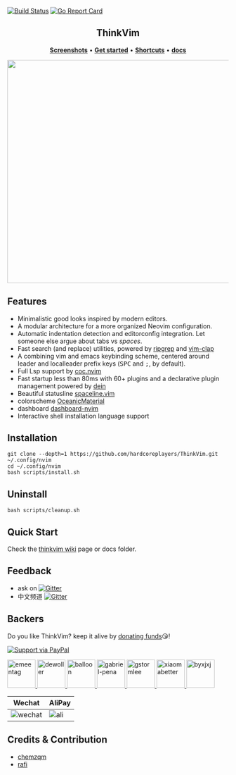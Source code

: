 [![Build Status](https://travis-ci.com/hardcoreplayers/ThinkVim.svg?branch=master)](https://travis-ci.com/hardcoreplayers/ThinkVim)
[![Go Report Card](https://goreportcard.com/badge/github.com/hardcoreplayers/ThinkVim)](https://goreportcard.com/report/github.com/hardcoreplayers/ThinkVim)

## <div align="center"> ThinkVim</div>

<p align="center">
  <b><a href="https://github.com/hardcoreplayers/ThinkVim/wiki/Screenshots">Screenshots</a></b>
  •
  <b><a href="https://github.com/hardcoreplayers/ThinkVim/wiki/QuickStart">Get started</a></b>
  •
  <b><a href="https://github.com/hardcoreplayers/ThinkVim/wiki/Shorcuts">Shortcuts</a></b>
  •
  <b><a href="/docs">docs</a></b>
</p>
<div align="center">
<img
src="https://user-images.githubusercontent.com/41671631/84489554-71c4f980-acd4-11ea-929a-4dfc0f9ea1bf.png" width="704" height="507">
</div>

## Features

- Minimalistic good looks inspired by modern editors.
- A modular architecture for a more organized Neovim configuration.
- Automatic indentation detection and editorconfig integration. Let someone else argue about tabs vs _*spaces*_.
- Fast search (and replace) utilities, powered by [ripgrep](https://github.com/BurntSushi/ripgrep) and
  [vim-clap](https://github.com/liuchengxu/vim-clap)
- A combining vim and emacs keybinding scheme, centered around leader and localleader prefix keys (<kbd>SPC</kbd> and <kbd>;</kbd>, by default).
- Full Lsp support by [coc.nvim](https://github.com/neoclide/coc.nvim)
- Fast startup less than 80ms with 60+ plugins and a declarative plugin management powered by
  [dein](https://github.com/Shougo/dein.vim)
- Beautiful statusline
  [spaceline.vim](https://github.com/hardcoreplayers/spaceline.vim)
- colorscheme
  [OceanicMaterial](https://github.com/hardcoreplayers/oceanic-material)
- dashboard
  [dashboard-nvim](https://github.com/hardcoreplayers/dashboard-nvim)
- Interactive shell installation language support

## Installation

```console
git clone --depth=1 https://github.com/hardcoreplayers/ThinkVim.git ~/.config/nvim
cd ~/.config/nvim
bash scripts/install.sh
```

## Uninstall

```console
bash scripts/cleanup.sh
```

## Quick Start

Check the [thinkvim wiki](https://github.com/hardcoreplayers/ThinkVim/wiki) page or docs folder.

## Feedback

- ask on [![Gitter](https://badges.gitter.im/thinkvim/Thinkvim.svg)](https://gitter.im/thinkvim/Thinkvim?utm_source=badge&utm_medium=badge&utm_campaign=pr-badge)
- 中文频道 [![Gitter](https://badges.gitter.im/thinkvim/community.svg)](https://gitter.im/thinkvim/community?utm_source=badge&utm_medium=badge&utm_campaign=pr-badge)

## Backers

Do you like ThinkVim? keep it alive by [donating funds](https://salt.bountysource.com/teams/thinkvim-taigacute)😘!

[![Support via PayPal](https://cdn.rawgit.com/twolfson/paypal-github-button/1.0.0/dist/button.svg)](https://www.paypal.me/bobbyhub)

<a href="https://github.com/emeentag" target="_blank" title="emeentag">
  <img src="https://github.com/emeentag.png?size=64" width="64" height="64" alt="emeentag">
</a>
<a href="https://github.com/dewoller" target="_blank" title="dewoller">
  <img src="https://github.com/dewoller.png?size=64" width="64" height="64" alt="dewoller">
</a>
<a href="https://github.com/baIIoon" target="_blank" title="balloon">
  <img src="https://github.com/baIIoon.png?size=64" width="64" height="64" alt="balloon">
</a>
<a href="https://github.com/gabriel-pena" target="_blank" title="gabriel-pena">
  <img src="https://github.com/gabriel-pena.png?size=64" width="64" height="64" alt="gabriel-pena">
</a>

<a href="https://github.com/gstormlee" target="_blank" title="gstormlee">
  <img src="https://github.com/gstormlee.png?size=64" width="64" height="64" alt="gstormlee">
</a>
<a href="https://github.com/xiaomabetter" target="_blank" title="xiaomabetter">
  <img src="https://github.com/xiaomabetter.png?size=64" width="64" height="64" alt="xiaomabetter">
</a>

<a href="https://github.com/byxjxj" target="_blank" title="byxjxj">
  <img src="https://github.com/byxjxj.png?size=64" width="64" height="64" alt="byxjxj">
</a>

| Wechat                                                                                                          | AliPay                                                                                                       |
| --------------------------------------------------------------------------------------------------------------- | ------------------------------------------------------------------------------------------------------------ |
| ![wechat](https://user-images.githubusercontent.com/41671631/84404718-c8312a00-ac39-11ea-90d7-ee679fbb3705.png) | ![ali](https://user-images.githubusercontent.com/41671631/84403276-1a714b80-ac38-11ea-8607-8492df84e516.png) |

## Credits & Contribution

- [chemzqm](https://github.com/chemzqm)
- [rafi](https://github.com/rafi/vim-config)
